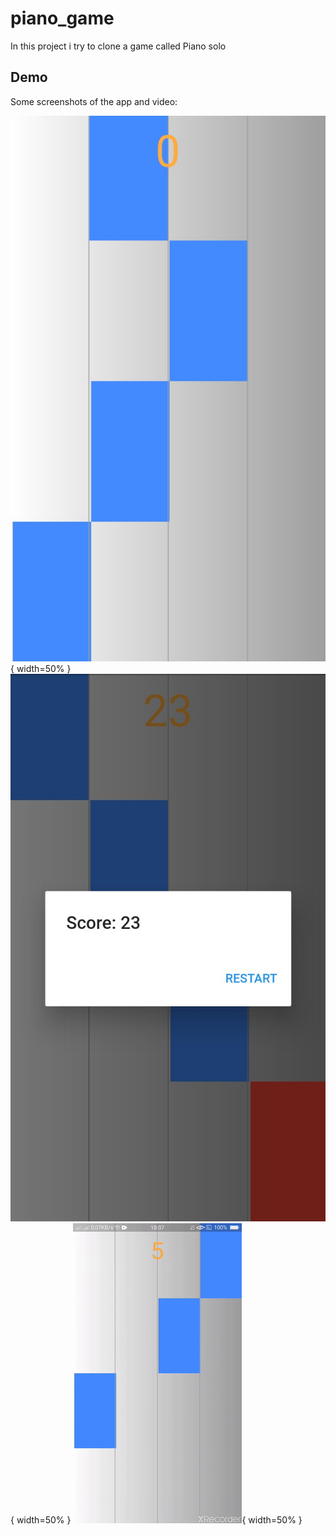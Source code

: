 # piano_game

In this project i try to clone a game called Piano solo

## Demo

Some screenshots of the app and video:

![alt text](https://github.com/Djameleddine21/piano_game/blob/master/assets/demo/01.jpg){ width=50% }
![alt text](https://github.com/Djameleddine21/piano_game/blob/master/assets/demo/02.jpg){ width=50% }
![](https://github.com/Djameleddine21/piano_game/blob/master/assets/demo/video.gif){ width=50% }